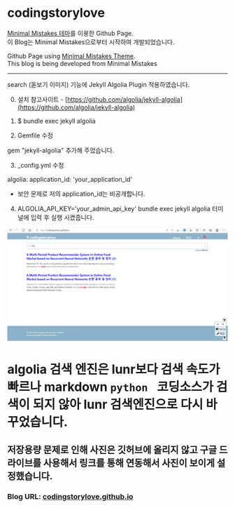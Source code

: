 # codingstorylove

[Minimal Mistakes 테마](https://github.com/mmistakes/minimal-mistakes)를 이용한 Github Page.<br/>
이 Blog는 Minimal Mistakes으로부터 시작하여 개발되었습니다.<br/>

Github Page using [Minimal Mistakes Theme](https://github.com/mmistakes/minimal-mistakes).<br/>
This blog is being developed from Minimal Mistakes <br/>

---
search (돋보기 이미지) 기능에 Jekyll Algolia Plugin 적용하였습니다.

0. 설치 참고사이트 - [https://github.com/algolia/jekyll-algolia](https://github.com/algolia/jekyll-algolia)

1. $ bundle exec jekyll algolia

2. Gemfile 수정

gem "jekyll-algolia" 추가해 주었습니다.

3. _config.yml 수정

algolia:
  application_id: 'your_application_id'

- 보안 문제로 저의 application_id는 비공개합니다.

4. ALGOLIA_API_KEY='your_admin_api_key' bundle exec jekyll algolia 터미널에 입력 후 실행 시켰줍니다.


![20220208_032719_1](./assets/images/20220208_032719_1.png)

# algolia 검색 엔진은 lunr보다 검색 속도가 빠르나 markdown ```python ``` 코딩소스가 검색이 되지 않아 lunr 검색엔진으로 다시 바꾸었습니다.

## 저장용량 문제로 인해 사진은 깃허브에 올리지 않고 구글 드라이브를 사용해서 링크를 통해 연동해서 사진이 보이게 설정했습니다. 

### Blog URL: [codingstorylove.github.io](https://codingstorylove.github.io/)
